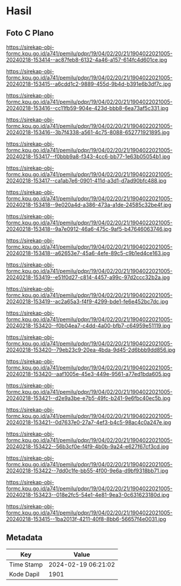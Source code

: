 # Hasil

## Foto C Plano

https://sirekap-obj-formc.kpu.go.id/a741/pemilu/pdpr/19/04/02/20/21/1904022021005-20240218-153414--ac87feb8-6132-4a46-a157-614fc4d601ce.jpg

https://sirekap-obj-formc.kpu.go.id/a741/pemilu/pdpr/19/04/02/20/21/1904022021005-20240218-153415--a6cdd1c2-9889-455d-9b4d-b391e6b3df7c.jpg

https://sirekap-obj-formc.kpu.go.id/a741/pemilu/pdpr/19/04/02/20/21/1904022021005-20240218-153416--cc11fb59-904e-423d-bbb8-6ea73af5c331.jpg

https://sirekap-obj-formc.kpu.go.id/a741/pemilu/pdpr/19/04/02/20/21/1904022021005-20240218-153416--3b7f4338-a561-4c75-8088-652771921895.jpg

https://sirekap-obj-formc.kpu.go.id/a741/pemilu/pdpr/19/04/02/20/21/1904022021005-20240218-153417--f0bbb9a8-f343-4cc6-bb77-1e63b05054b1.jpg

https://sirekap-obj-formc.kpu.go.id/a741/pemilu/pdpr/19/04/02/20/21/1904022021005-20240218-153417--ca1ab7e6-0901-411d-a3d1-d7ad90bfc488.jpg

https://sirekap-obj-formc.kpu.go.id/a741/pemilu/pdpr/19/04/02/20/21/1904022021005-20240218-153418--9e020a4d-a386-473a-a1de-24585c32be4f.jpg

https://sirekap-obj-formc.kpu.go.id/a741/pemilu/pdpr/19/04/02/20/21/1904022021005-20240218-153418--9a7e0912-46a6-475c-9af5-b47646063746.jpg

https://sirekap-obj-formc.kpu.go.id/a741/pemilu/pdpr/19/04/02/20/21/1904022021005-20240218-153418--a62653e7-45a6-4efe-89c5-c9b1ed4ce163.jpg

https://sirekap-obj-formc.kpu.go.id/a741/pemilu/pdpr/19/04/02/20/21/1904022021005-20240218-153419--e51f0d27-c814-4457-a99c-97d2ccc32b2a.jpg

https://sirekap-obj-formc.kpu.go.id/a741/pemilu/pdpr/19/04/02/20/21/1904022021005-20240218-153419--ac2a65a3-f4f9-4299-bde1-fe6e452bc7dc.jpg

https://sirekap-obj-formc.kpu.go.id/a741/pemilu/pdpr/19/04/02/20/21/1904022021005-20240218-153420--f0b04ea7-c4dd-4a00-bfb7-c64959e51119.jpg

https://sirekap-obj-formc.kpu.go.id/a741/pemilu/pdpr/19/04/02/20/21/1904022021005-20240218-153420--79eb23c9-20ea-4bda-9d45-2d6bbb9dd856.jpg

https://sirekap-obj-formc.kpu.go.id/a741/pemilu/pdpr/19/04/02/20/21/1904022021005-20240218-153420--aaf1005e-45e3-449e-9561-a77ed1bda605.jpg

https://sirekap-obj-formc.kpu.go.id/a741/pemilu/pdpr/19/04/02/20/21/1904022021005-20240218-153421--d2e9a3be-e7b5-49fc-b241-9e6fbc40ec5b.jpg

https://sirekap-obj-formc.kpu.go.id/a741/pemilu/pdpr/19/04/02/20/21/1904022021005-20240218-153421--0d7637e0-27a7-4ef3-b4c5-98ac4c0a247e.jpg

https://sirekap-obj-formc.kpu.go.id/a741/pemilu/pdpr/19/04/02/20/21/1904022021005-20240218-153422--56b3cf0e-f4f9-4b0b-9a24-e627f67cf3cd.jpg

https://sirekap-obj-formc.kpu.go.id/a741/pemilu/pdpr/19/04/02/20/21/1904022021005-20240218-153422--7dd0c1fe-bb55-4f00-9e6a-d9bf9318bb71.jpg

https://sirekap-obj-formc.kpu.go.id/a741/pemilu/pdpr/19/04/02/20/21/1904022021005-20240218-153423--018e2fc5-54e1-4e81-9ea3-0c631623180d.jpg

https://sirekap-obj-formc.kpu.go.id/a741/pemilu/pdpr/19/04/02/20/21/1904022021005-20240218-153415--1ba2013f-4211-40f8-8bb6-56657f4e0031.jpg


## Metadata

| Key        | Value               |
| ---------- | ------------------- |
| Time Stamp | 2024-02-19 06:21:02 |
| Kode Dapil | 1901                |



